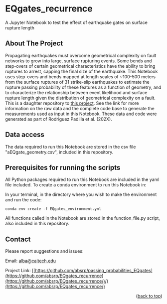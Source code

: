 # EQgates_recurrence
A Jupyter Notebook to test the effect of earthquake gates on surface rupture length

<!-- ABOUT THE PROJECT -->
## About The Project
Propagating earthquakes must overcome geometrical complexity on fault networks to grow into large, surface rupturing events. Some bends and step-overs of certain geometrical characteristics have the ability to bring ruptures to arrest, capping the final size of the earthquake. This Notebook uses step-overs and bends mapped at length scales of ~100-500 meters from the surface ruptures of 31 strike-slip earthquakes to estimate the rupture passing probability of these features as a function of geometry, and to characterize the relationship between event likelihood and surface rupture length given the distribution of geometrical complexity on a fault. This is a daughter repository to [this project](https://github.com/absrp/passing_probabilities_EQgates). See the link for more information on the raw data and the complete code base to generate the measurements used as input in this Notebook. These data and code were generated as part of Rodriguez Padilla et al. (202X). 

<!-- GETTING STARTED -->
## Data access
The data required to run this Notebook are stored in the csv file "aEQgate_geometry.csv", included in this repository. 

## Prerequisites for running the scripts

All Python packages required to run this Notebook are included in the yaml file included. To create a conda environment to run this Notebook in: 

In your terminal, in the directory where you wish to make the environment and run the code:

```
conda env create -f EQgates_environment.yml
```

All functions called in the Notebook are stored in the function_file.py script, also included in this repository. 

<!-- CONTACT -->
## Contact

Please report suggestions and issues:

Email: alba@caltech.edu

Project Link: [[https://github.com/absrp/passing_probabilities_EQgates](https://github.com/absrp/EQgates_recurrence](https://github.com/absrp/EQgates_recurrence/)/)(https://github.com/absrp/EQgates_recurrence/)

<p align="right">(<a href="#readme-top">back to top</a>)</p>
